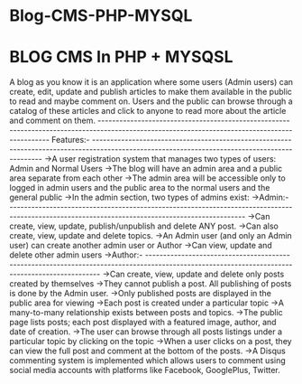 # Blog-CMS-PHP-MYSQL
<h1>BLOG CMS In PHP + MYSQSL</h1>
A blog as you know it is an application where some users (Admin users) can create, edit, update and publish articles to make them available in the public to read and maybe comment on. Users and the public can browse through a catalog of these articles and click to anyone to read more about the article and comment on them.
----------------------------------------------------------------------------------------------------------------------------------------------
Features:-
----------------------------------------------------------------------------------------------------------------------------------------------
->A user registration system that manages two types of users: Admin and Normal Users
->The blog will have an admin area and a public area separate from each other
->The admin area will be accessible only to logged in admin users and the public area to the normal users and the general public
->In the admin section, two types of admins exist: 
->Admin:-
-----------------------------------------------------------------------------------------------------------------------------------------------
->Can create, view, update, publish/unpublish and delete ANY post.
->Can also create, view, update and delete topics.
->An Admin user (and only an Admin user) can create another admin user or Author
->Can view, update and delete other admin users
->Author:-
-----------------------------------------------------------------------------------------------------------------------------------------------
->Can create, view, update and delete only posts created by themselves
->They cannot publish a post. All publishing of posts is done by the Admin user.
->Only published posts are displayed in the public area for viewing
->Each post is created under a particular topic
->A many-to-many relationship exists between posts and topics.
->The public page lists posts; each post displayed with a featured image, author, and date of creation.
->The user can browse through all posts listings under a particular topic by clicking on the topic
->When a user clicks on a post, they can view the full post and comment at the bottom of the posts.
->A Disqus commenting system is implemented which allows users to comment using social media accounts with platforms like Facebook, GooglePlus, Twitter.
